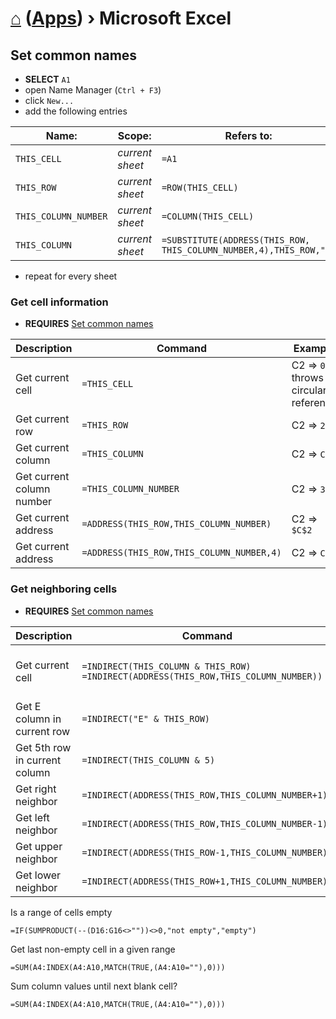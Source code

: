 # [⌂](../README.md) ([Apps](../README.md#applications)) › **Microsoft Excel**


## Set common names

- **SELECT** `A1`
- open Name Manager (`Ctrl + F3`)
- click `New...`
- add the following entries

Name: | Scope: | Refers to:
--- | --- | ---
`THIS_CELL` | _current sheet_ | `=A1`
`THIS_ROW` | _current sheet_ | `=ROW(THIS_CELL)`
`THIS_COLUMN_NUMBER` | _current sheet_ | `=COLUMN(THIS_CELL)`
`THIS_COLUMN` | _current sheet_ | `=SUBSTITUTE(ADDRESS(THIS_ROW, THIS_COLUMN_NUMBER,4),THIS_ROW,"")`

- repeat for every sheet


### Get cell information

- **REQUIRES** [Set common names](#set-common-names)

Description | Command | Example
--- | --- | ---
Get current cell | `=THIS_CELL` | C2 => `0` <br> throws circular reference
Get current row | `=THIS_ROW` | C2 => `2`
Get current column | `=THIS_COLUMN` | C2 => `C`
Get current column number | `=THIS_COLUMN_NUMBER` | C2 => `3`
Get current address | `=ADDRESS(THIS_ROW,THIS_COLUMN_NUMBER)` | C2 => `$C$2`
Get current address | `=ADDRESS(THIS_ROW,THIS_COLUMN_NUMBER,4)` | C2 => `C2`


### Get neighboring cells

- **REQUIRES** [Set common names](#set-common-names)

Description | Command | Example
--- | --- | ---
Get current cell | `=INDIRECT(THIS_COLUMN & THIS_ROW)` <br> `=INDIRECT(ADDRESS(THIS_ROW,THIS_COLUMN_NUMBER))` | C2 => `=C2` <br> throws circular reference
Get E column in current row | `=INDIRECT("E" & THIS_ROW)` | C2 => `=E2`
Get 5th row in current column | `=INDIRECT(THIS_COLUMN & 5)` | C2 => `=C5`
Get right neighbor | `=INDIRECT(ADDRESS(THIS_ROW,THIS_COLUMN_NUMBER+1))` | C2 => `=C3`
Get left neighbor | `=INDIRECT(ADDRESS(THIS_ROW,THIS_COLUMN_NUMBER-1))` | C2 => `=C1`
Get upper neighbor | `=INDIRECT(ADDRESS(THIS_ROW-1,THIS_COLUMN_NUMBER))` | C2 => `=B2`
Get lower neighbor | `=INDIRECT(ADDRESS(THIS_ROW+1,THIS_COLUMN_NUMBER))` | C2 => `=D2`


Is a range of cells empty
```
=IF(SUMPRODUCT(--(D16:G16<>""))<>0,"not empty","empty")
```

Get last non-empty cell in a given range
```
=SUM(A4:INDEX(A4:A10,MATCH(TRUE,(A4:A10=""),0)))
```

Sum column values until next blank cell?
```
=SUM(A4:INDEX(A4:A10,MATCH(TRUE,(A4:A10=""),0)))
```